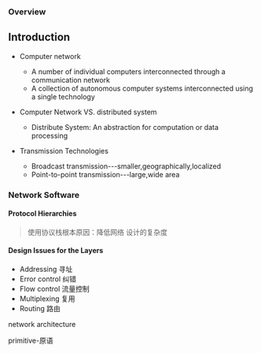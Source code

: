 ### Overview



## Introduction
- Computer network
	-  A number of individual computers interconnected through a communication network
	-  A collection of autonomous computer systems interconnected using a single technology
- Computer Network VS. distributed system
	- Distribute System:
	An abstraction for computation or data processing 

- Transmission Technologies
	- Broadcast transmission---smaller,geographically,localized
	- Point-to-point transmission---large,wide area

### Network Software
#### Protocol Hierarchies
> 使用协议栈根本原因：降低网络 设计的复杂度

#### Design Issues for the Layers
- Addressing 寻址
- Error control 纠错
- Flow control 流量控制
- Multiplexing 复用
- Routing 路由

network architecture

primitive-原语
